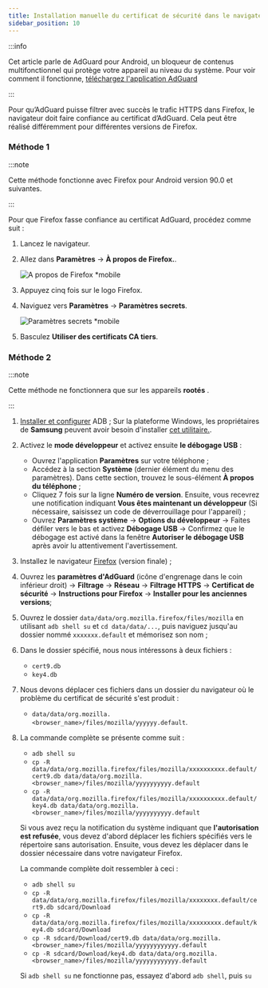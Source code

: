 ```yaml
---
title: Installation manuelle du certificat de sécurité dans le navigateur Firefox
sidebar_position: 10
---
```


:::info

Cet article parle de AdGuard pour Android, un bloqueur de contenus multifonctionnel qui protège votre appareil au niveau du système. Pour voir comment il fonctionne, [téléchargez l'application AdGuard](https://agrd.io/download-kb-adblock)

:::

Pour qu’AdGuard puisse filtrer avec succès le trafic HTTPS dans Firefox, le navigateur doit faire confiance au certificat d’AdGuard. Cela peut être réalisé différemment pour différentes versions de Firefox.

### Méthode 1

:::note

Cette méthode fonctionne avec Firefox pour Android version 90.0 et suivantes.

:::

Pour que Firefox fasse confiance au certificat AdGuard, procédez comme suit :

1. Lancez le navigateur.

1. Allez dans **Paramètres** → **À propos de Firefox.**.

    ![A propos de Firefox *mobile](https://cdn.adtidy.org/content/kb/ad_blocker/android/solving_problems/firefox-certificates/ff_nightly_about_en.jpeg)

1. Appuyez cinq fois sur le logo Firefox.

1. Naviguez vers **Paramètres** → **Paramètres secrets**.

    ![Paramètres secrets *mobile](https://cdn.adtidy.org/content/kb/ad_blocker/android/solving_problems/firefox-certificates/ff_nightly_secret.jpeg)

1. Basculez **Utiliser des certificats CA tiers**.

### Méthode 2

:::note

Cette méthode ne fonctionnera que sur les appareils **rootés** .

:::

1. [Installer et configurer](https://www.xda-developers.com/install-adb-windows-macos-linux/) ADB ; Sur la plateforme Windows, les propriétaires de **Samsung** peuvent avoir besoin d'installer [cet utilitaire.](https://developer.samsung.com/mobile/android-usb-driver.html).

1. Activez le **mode développeur** et activez ensuite **le débogage USB** :

    - Ouvrez l'application **Paramètres** sur votre téléphone ;
    - Accédez à la section **Système** (dernier élément du menu des paramètres). Dans cette section, trouvez le sous-élément **À propos du téléphone** ;
    - Cliquez 7 fois sur la ligne **Numéro de version**. Ensuite, vous recevrez une notification indiquant **Vous êtes maintenant un développeur** (Si nécessaire, saisissez un code de déverrouillage pour l'appareil) ;
    - Ouvrez **Paramètres système** → **Options du développeur** → Faites défiler vers le bas et activez **Débogage USB** → Confirmez que le débogage est activé dans la fenêtre **Autoriser le débogage USB** après avoir lu attentivement l'avertissement.

1. Installez le navigateur [Firefox](https://www.mozilla.org/en-US/firefox/releases/) (version finale) ;

1. Ouvrez les **paramètres d'AdGuard** (icône d'engrenage dans le coin inférieur droit) → **Filtrage** → **Réseau** → **Filtrage HTTPS** → **Certificat de sécurité** → **Instructions pour Firefox** → **Installer pour les anciennes versions**;

1. Ouvrez le dossier `data/data/org.mozilla.firefox/files/mozilla` en utilisant `adb shell su` et `cd data/data/...`, puis naviguez jusqu'au dossier nommé `xxxxxxx.default` et mémorisez son nom ;

1. Dans le dossier spécifié, nous nous intéressons à deux fichiers :

    - `cert9.db`
    - `key4.db`

1. Nous devons déplacer ces fichiers dans un dossier du navigateur où le problème du certificat de sécurité s'est produit :

    - `data/data/org.mozilla.<browser_name>/files/mozilla/yyyyyy.default`.

1. La commande complète se présente comme suit :

    - `adb shell su`
    - `cp -R data/data/org.mozilla.firefox/files/mozilla/xxxxxxxxxx.default/cert9.db data/data/org.mozilla.<browser_name>/files/mozilla/yyyyyyyyyy.default`
    - `cp -R data/data/org.mozilla.firefox/files/mozilla/xxxxxxxxxx.default/key4.db data/data/org.mozilla.<browser_name>/files/mozilla/yyyyyyyyyy.default`

    Si vous avez reçu la notification du système indiquant que **l'autorisation est refusée**, vous devez d'abord déplacer les fichiers spécifiés vers le répertoire sans autorisation. Ensuite, vous devez les déplacer dans le dossier nécessaire dans votre navigateur Firefox.

    La commande complète doit ressembler à ceci :

    - `adb shell su`
    - `cp -R data/data/org.mozilla.firefox/files/mozilla/xxxxxxxx.default/cert9.db sdcard/Download`
    - `cp -R data/data/org.mozilla.firefox/files/mozilla/xxxxxxxxx.default/key4.db sdcard/Download`
    - `cp -R sdcard/Download/cert9.db data/data/org.mozilla.<browser_name>/files/mozilla/yyyyyyyyyyyy.default`
    - `cp -R sdcard/Download/key4.db data/data/org.mozilla.<browser_name>/files/mozilla/yyyyyyyyyyyy.default`

    Si `adb shell su` ne fonctionne pas, essayez d'abord `adb shell`, puis `su`
